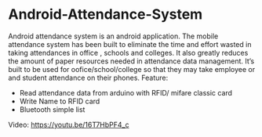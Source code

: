 # Android-Attendance-System
Android attendance system is an android application.
The mobile attendance system has been built to eliminate the time and effort wasted in taking attendances in office , schools and colleges. 
It also greatly reduces the amount of paper resources needed in attendance data management.
It’s built to be used for oofice/school/college so that they may take employee or and student attendance on their phones.
Feature:
- Read attendance data from arduino with RFID/ mifare classic card
- Write Name to RFID card
- Bluetooth simple list 

Video:
https://youtu.be/16T7HbPF4_c
